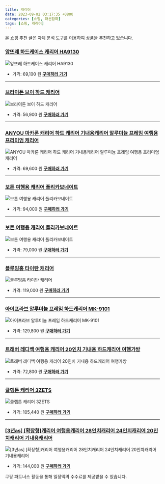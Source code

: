 ```yaml
---
title: 캐리어
date: 2023-09-02 03:17:35 +0800
categories: [쇼핑, 패션잡화]
tags: [쇼핑, 캐리어]
---
```

본 쇼핑 추천 글은 자체 분석 도구를 이용하여 상품을 추천하고 있습니다.
### [앙뜨레 하드케이스 캐리어 HA9130](https://link.coupang.com/re/AFFSDP?lptag=AF1030537&pageKey=343397989&itemId=1091184062&vendorItemId=5605011674&traceid=V0-153-a611f31072fc5579&requestid=20230907031735120243892084&token=31850C%7CMIXED)
![앙뜨레 하드케이스 캐리어 HA9130](https://ads-partners.coupang.com/image1/jm1tyiit4Bnukv-Pjhns-FgHpc_Gtc7Ca6bZT8iLXGNCVex6Z9o6pgwJxwxHIo5-06dXyRTOTx2Nf2RFfE58FYvLG7SuRX85tRI75srqoyRRIbSQ-B-oYYe-lASVl6HOyUqLqFHHdeexsSc-Nh7TNMAk_d0tMn1YtuLXPpHrI6paSGuHK0BMS8AhvyD_NhFOeKiXj_LrT2TvQJn9ASrat35oZMxlvv0GP0mBC5j6V0DH62jWJao6UdQlLNy4LfKUqlgk3sz1uNFIdP6209zB)
- 가격: 69,100 원
[**구매하러 가기**](https://link.coupang.com/re/AFFSDP?lptag=AF1030537&pageKey=343397989&itemId=1091184062&vendorItemId=5605011674&traceid=V0-153-a611f31072fc5579&requestid=20230907031735120243892084&token=31850C%7CMIXED)
---
### [브라이튼 브이 하드 캐리어](https://link.coupang.com/re/AFFSDP?lptag=AF1030537&pageKey=208056828&itemId=626071071&vendorItemId=4644103762&traceid=V0-153-a8741c2605a02cb8&requestid=20230907031735120243892084&token=31850C%7CMIXED)
![브라이튼 브이 하드 캐리어](https://ads-partners.coupang.com/image1/KwO9LqNDd4jbH2ogKx1h1Lv2F8vP9WfRYM-MJDHTIIBvh-RmEdNdktqtMIe1HJfIinPPgeATwrCD3VpWhcFZrXVnjpZ33kWCZ-Ge_03Qmr7DJ9BTuuoIbv6kLiyQojaG5rAH-XMPJ7Y-DFSiclMQmforzcRsl6_mPOM1iFlqtJXVVvjOgJRchHiy9iNq0wVfxHj4hkgdVcJ8JZHp_PoO4rZA3gvtX67u7W5KSGJAcVRb43H03S7vi_tjI_nRCGYYdUqsxXyTT_U5mElKTeac)
- 가격: 56,900 원
[**구매하러 가기**](https://link.coupang.com/re/AFFSDP?lptag=AF1030537&pageKey=208056828&itemId=626071071&vendorItemId=4644103762&traceid=V0-153-a8741c2605a02cb8&requestid=20230907031735120243892084&token=31850C%7CMIXED)
---
### [ANYOU 마카론 캐리어 하드 캐리어 기내용캐리어 알루미늄 프레임 여행용 프리미엄 캐리어](https://link.coupang.com/re/AFFSDP?lptag=AF1030537&pageKey=7157012994&itemId=18004450664&vendorItemId=85160369412&traceid=V0-153-a0e3145d2e5d6994&requestid=20230907031735120243892084&token=31850C%7CMIXED)
![ANYOU 마카론 캐리어 하드 캐리어 기내용캐리어 알루미늄 프레임 여행용 프리미엄 캐리어](https://ads-partners.coupang.com/image1/C6xNejRhu2KUXa7HC8Ns1kWQVi83mNH77Eq6CfabRxWI-vuBpCtmnQ9OtdscyUjbxXijUjLY4fcallKxuhjtbaHThHEmYZIWNe00cmLjvYF_9pBPGQRNnG8fkX9Uo9u1IUt-zPR1KAY3GxQ96ZheZJzmStmfnZQQKJP-a-_U_j6ZbAaRKeLhcss9rAlRizQIXb7Uvc1XBl31xhWm_o8zJDIPX2Vg_oprpEHJedsxTSPANrP6l0es-wJ64Y262CK4h0PaOqrjLQMD76AlP9XDvvJ2rsOgf_I5EZGuTYXuWg==)
- 가격: 69,600 원
[**구매하러 가기**](https://link.coupang.com/re/AFFSDP?lptag=AF1030537&pageKey=7157012994&itemId=18004450664&vendorItemId=85160369412&traceid=V0-153-a0e3145d2e5d6994&requestid=20230907031735120243892084&token=31850C%7CMIXED)
---
### [보튼 여행용 캐리어 폴리카보네이트](https://link.coupang.com/re/AFFSDP?lptag=AF1030537&pageKey=6899363571&itemId=17415161096&vendorItemId=84983476207&traceid=V0-153-c0b62ce47c5b7445&clickBeacon=JeI6%2FFobe8nMrIahN0DmAM6OqmH%2BC3nQ8JWvo%2FcfRnHsD5MBRAOzL3k67nMaXpmp%2BW7DR1j%2FuGkn4%2BEVDnC2scvTfLvpPyO4MjkZfpovm0J5stDVB6lAGy8%2FptCRolQu5VExek0gzhb%2Bqcz%2Bwgx16DC%2FeJPVnbxxSTm7%2F%2F3dxKb23MLJgnhqTEotbyIsmtFWzRoF23%2FOY%2BRswpT5cUN0cNsYcx6ci6E4tfrA82JndrtHo4%2FMbx%2FXuJqgUhVHlCjveJeRMB8kt6SxjQzdukLDCstxw%2F4Bjbc019UqGSiiv1Vco%2F0bm5sHT5b1ODB3zUnYVH%2Fgkunx3xTpnFy37TcH04Gw6sQg8AprHcRaAkEckmbHKsOgG5x7NnsAUrCcS9sG5Phv4GAU38%2B4XVLAKF%2F12V26dovxCCTm44tfGZ0PWcNetzp56o9bvZy0S1AAity4r3OLFU4DUGgbjTxCZlgBrTh2bSkcNNNS3nJa8vhWi1Ma7bHRVUUy60kyKjgdCE%2FPEdF8c7O6CxWNNkOKcCczFqk9DObm7SJZgHOpLCTMkhWmRIAGlcsCJnd7EhjPSEvkmkRylvCPcdyfGjxt%2Bnx4cZJCDZ9mlqLDIA66Id%2BCbvDD2n%2Fnts34liPyi3oys1YMi1Djep7yGZjtFLtMW3AlxAqONGVoNg4Nn4VZhF0J5UCRCE9b4IbYYQ8DIC2u1hwXDy2Gr6sxGx2tW2BAJQmPVb6gdXnYOe083oI2QGq4F2iu6nYVCpQ6YwHKMV8FFTwWARESZhN%2BxfCMsA1C2MsmV%2FT6skzMJwo7pBGJzKGLgm4NSfWFaD8rfv%2BNbZsQaZstIgbugQkgrCBZFkInXFHLiaHUodRQKSfApsy1nfTpi%2Fk%3D&requestid=20230907031735120243892084&token=31850C%7CMIXED)
![보튼 여행용 캐리어 폴리카보네이트](https://ads-partners.coupang.com/image1/F8dDw5xA1E-XN5-KF11Rz-Id2483Fc6VEfgCffpoNptcaGzQsDuZPLiiWneCqtO8wjTVshyG5rLeO_RM8CJU9QetrHUDPiK2RDUhmmPueIGpiClAziRm1tnFl3aDwndtq7iuuy4IatrcFFq4KYIwf5nEqDzkIMC3C_Pmr9X7QOYmYf8RMVchpBW2qTbDJ6Av0vYPLaSXj-5Ut9j1-lBHLf77s58kRhEzpfwsiNLBrxkegDoxE0zFQbHS9BNrK7n0i3DP-tRp3ZfUte1vyeI_WlUGmqneJjaGggAE78ZfpowZ4tlg2Rg=)
- 가격: 94,000 원
[**구매하러 가기**](https://link.coupang.com/re/AFFSDP?lptag=AF1030537&pageKey=6899363571&itemId=17415161096&vendorItemId=84983476207&traceid=V0-153-c0b62ce47c5b7445&clickBeacon=JeI6%2FFobe8nMrIahN0DmAM6OqmH%2BC3nQ8JWvo%2FcfRnHsD5MBRAOzL3k67nMaXpmp%2BW7DR1j%2FuGkn4%2BEVDnC2scvTfLvpPyO4MjkZfpovm0J5stDVB6lAGy8%2FptCRolQu5VExek0gzhb%2Bqcz%2Bwgx16DC%2FeJPVnbxxSTm7%2F%2F3dxKb23MLJgnhqTEotbyIsmtFWzRoF23%2FOY%2BRswpT5cUN0cNsYcx6ci6E4tfrA82JndrtHo4%2FMbx%2FXuJqgUhVHlCjveJeRMB8kt6SxjQzdukLDCstxw%2F4Bjbc019UqGSiiv1Vco%2F0bm5sHT5b1ODB3zUnYVH%2Fgkunx3xTpnFy37TcH04Gw6sQg8AprHcRaAkEckmbHKsOgG5x7NnsAUrCcS9sG5Phv4GAU38%2B4XVLAKF%2F12V26dovxCCTm44tfGZ0PWcNetzp56o9bvZy0S1AAity4r3OLFU4DUGgbjTxCZlgBrTh2bSkcNNNS3nJa8vhWi1Ma7bHRVUUy60kyKjgdCE%2FPEdF8c7O6CxWNNkOKcCczFqk9DObm7SJZgHOpLCTMkhWmRIAGlcsCJnd7EhjPSEvkmkRylvCPcdyfGjxt%2Bnx4cZJCDZ9mlqLDIA66Id%2BCbvDD2n%2Fnts34liPyi3oys1YMi1Djep7yGZjtFLtMW3AlxAqONGVoNg4Nn4VZhF0J5UCRCE9b4IbYYQ8DIC2u1hwXDy2Gr6sxGx2tW2BAJQmPVb6gdXnYOe083oI2QGq4F2iu6nYVCpQ6YwHKMV8FFTwWARESZhN%2BxfCMsA1C2MsmV%2FT6skzMJwo7pBGJzKGLgm4NSfWFaD8rfv%2BNbZsQaZstIgbugQkgrCBZFkInXFHLiaHUodRQKSfApsy1nfTpi%2Fk%3D&requestid=20230907031735120243892084&token=31850C%7CMIXED)
---
### [보튼 여행용 캐리어 폴리카보네이트](https://link.coupang.com/re/AFFSDP?lptag=AF1030537&pageKey=6899363571&itemId=17415161100&vendorItemId=84983476083&traceid=V0-153-c0b62ce47c5b7445&requestid=20230907031735120243892084&token=31850C%7CMIXED)
![보튼 여행용 캐리어 폴리카보네이트](https://ads-partners.coupang.com/image1/Z9Xih62PegLELnrcZ-eUydkyAJRzO1AmalMP9Qbae0UswP-v4KFYVSFB_eacMsBwhXkoI3xowwUyWsgO8K_47l5m8m61lbGozqj4-7Mxr91hXVlJ4gCokvxGSgMcWC7uFXcNCrVQF1_S_t_6PIcbjplAWwH8ej1WpAUMEJHbCLqkOLYaGGHnFzJkWZS89-zjUkx8tRcm4KtWhVhMZz1cjZeo0uEj6KHDWf8ioyjo3bYJREgYuhVb8SZysgYlRZHki9fXHssVwFbEKCUbOPHCsgTYO7pCf1eaXE1G-Q4i9-dc)
- 가격: 79,000 원
[**구매하러 가기**](https://link.coupang.com/re/AFFSDP?lptag=AF1030537&pageKey=6899363571&itemId=17415161100&vendorItemId=84983476083&traceid=V0-153-c0b62ce47c5b7445&requestid=20230907031735120243892084&token=31850C%7CMIXED)
---
### [블루밍홈 타이탄 캐리어](https://link.coupang.com/re/AFFSDP?lptag=AF1030537&pageKey=29829002&itemId=114021296&vendorItemId=3226043652&traceid=V0-153-17f7ac0b288e91bf&requestid=20230907031735120243892084&token=31850C%7CMIXED)
![블루밍홈 타이탄 캐리어](https://ads-partners.coupang.com/image1/9TxmuGpQJGaStk5h9STI7FN3eCqszg4uw4C5NZ1N2DNX9K-ayxJnL1TO7w2lBO2c0kHMAqFstGgZfLgHf-VylPOnGPxA-InBTwS7mZJ05s2xQoTNi6w0AYO5IgzyKjkJ3rYD8kUSw5kNKCvcmSpLilEj9HPceJE3ZLg4tchVxNj2toSp1ndUs4PaH24ue8F6brZNufG1WsZfNtFgDXhjoE3YWY-u7qIR_yzKdzxlAIFJr-_2RT40QiJoDe6bFDfKbMRGAmlXVGckfoEloVJU)
- 가격: 119,000 원
[**구매하러 가기**](https://link.coupang.com/re/AFFSDP?lptag=AF1030537&pageKey=29829002&itemId=114021296&vendorItemId=3226043652&traceid=V0-153-17f7ac0b288e91bf&requestid=20230907031735120243892084&token=31850C%7CMIXED)
---
### [아이프라브 알루미늄 프레임 하드캐리어 MK-9101](https://link.coupang.com/re/AFFSDP?lptag=AF1030537&pageKey=5398077106&itemId=8068834622&vendorItemId=4496770966&traceid=V0-153-56f5593951e78fc3&requestid=20230907031735120243892084&token=31850C%7CMIXED)
![아이프라브 알루미늄 프레임 하드캐리어 MK-9101](https://ads-partners.coupang.com/image1/fJAvYV_fjHCKywAvfBgF4NM-kZI-XDDHA1KOtp_VL0GC3LiimVWBLMsfK8zz37fZmIuEy3ELdy88NeGcKkybdKMwAnmqCfCvHMmUEGrc9rOIndRL_bEBLTx84F22556HqYbjOgwxJb4FzuJ5us2zO3q6o1V2Whv3MWiZUrMls8N_Y0jyXs7zaohYtrPEFMasuWunZsWnNDFgwpU1J6ZDHT48-GKPJi5kdUswdtlAfV5HacM-_8DOnQAjlbzAr9D8xDSC-7OS2kqvKuJH1Ei5)
- 가격: 129,800 원
[**구매하러 가기**](https://link.coupang.com/re/AFFSDP?lptag=AF1030537&pageKey=5398077106&itemId=8068834622&vendorItemId=4496770966&traceid=V0-153-56f5593951e78fc3&requestid=20230907031735120243892084&token=31850C%7CMIXED)
---
### [트래버 레디백 여행용 캐리어 20인치 기내용 하드캐리어 여행가방](https://link.coupang.com/re/AFFSDP?lptag=AF1030537&pageKey=7322419845&itemId=18783437747&vendorItemId=85914760856&traceid=V0-153-af94964bda856b2b&clickBeacon=JeI6%2FFobe8nMrIahN0DmAM6OqmH%2BC3nQ8JWvo%2FcfRnHsD5MBRAOzL3k67nMaXpmp%2BW7DR1j%2FuGkn4%2BEVDnC2sX9R2pV7NRfLVdfS6uvj%2Fap5stDVB6lAGy8%2FptCRolQubYON4%2FYnrVMr9zTD2chded5AzDd0YpSvOUUtpCuNT0X23MLJgnhqTEotbyIsmtFWzRoF23%2FOY%2BRswpT5cUN0cNsYcx6ci6E4tfrA82JndrtHo4%2FMbx%2FXuJqgUhVHlCjvLM%2Fc2cPSlTgrQn74fFR89mQSe7f%2FBB4j509%2BOLSeDu5%2BnraXjxhjcCNNSZyVSfJjaU2Ug6h4aowm7Yv%2FFVOnwoGw6sQg8AprHcRaAkEckmYEnSFjMIsFq97PTUKKZxfx5Phv4GAU38%2B4XVLAKF%2F12V26dovxCCTm44tfGZ0PWcM%2FP0SFZcV5KSLIGXVtJ7lNPqRv%2BdvII9R629Tv7j1bfT4T4OXphpHPdun9wMK4mtoa7bHRVUUy60kyKjgdCE%2FPEdF8c7O6CxWNNkOKcCczFqk9DObm7SJZgHOpLCTMkhWmRIAGlcsCJnd7EhjPSEvkmkRylvCPcdyfGjxt%2Bnx4cZJCDZ9mlqLDIA66Id%2BCbvDD2n%2Fnts34liPyi3oys1YMi1Djep7yGZjtFLtMW3AlxAqONGVoNg4Nn4VZhF0J5UCRCE9b4IbYYQ8DIC2u1hwXDy2Gr6sxGx2tW2BAJQmPVb6gdXnYOe083oI2QGq4F2iu6nYVCpQ6YwHKMV8FFTwWARESZhN%2BxfCMsA1C2MsmV%2FT6skzMJwo7pBGJzKGLgm4NSfWFaD8rfv%2BNbZsQaZstIgbugQkgrCBZFkInXFHLiaHUodRQKSfApsy1nfTpi%2Fk%3D&requestid=20230907031735120243892084&token=31850C%7CMIXED)
![트래버 레디백 여행용 캐리어 20인치 기내용 하드캐리어 여행가방](https://ads-partners.coupang.com/image1/e9HeNpBNCRLABg72e2BexYpu1lPq1CiM2Bt0xeR2g2tiok5Kftq2saBu3WvbIiV0LqVwGSc00J3tWNUIe3itWXJjKnX_VT7AOgw6f3jJoeDYDF8rp0UWS1Jk_QDF2wfZPTbGLsvBIbr26w24Sr6ivm0SiwjH6Cj5xfZZCIQEPglRjS4TRfLpGq82sG1Nm4JN3yyaEUUHi4jJvNN1HuByUpsZv1Rjj1S8VPuVK24aWwxJxkCIbrNuHOmsT5n7ehFZega60rK3k0nkbBUXd9z_6aRYZITc9ILfbG2ZhFE7AWnvL8zA)
- 가격: 72,800 원
[**구매하러 가기**](https://link.coupang.com/re/AFFSDP?lptag=AF1030537&pageKey=7322419845&itemId=18783437747&vendorItemId=85914760856&traceid=V0-153-af94964bda856b2b&clickBeacon=JeI6%2FFobe8nMrIahN0DmAM6OqmH%2BC3nQ8JWvo%2FcfRnHsD5MBRAOzL3k67nMaXpmp%2BW7DR1j%2FuGkn4%2BEVDnC2sX9R2pV7NRfLVdfS6uvj%2Fap5stDVB6lAGy8%2FptCRolQubYON4%2FYnrVMr9zTD2chded5AzDd0YpSvOUUtpCuNT0X23MLJgnhqTEotbyIsmtFWzRoF23%2FOY%2BRswpT5cUN0cNsYcx6ci6E4tfrA82JndrtHo4%2FMbx%2FXuJqgUhVHlCjvLM%2Fc2cPSlTgrQn74fFR89mQSe7f%2FBB4j509%2BOLSeDu5%2BnraXjxhjcCNNSZyVSfJjaU2Ug6h4aowm7Yv%2FFVOnwoGw6sQg8AprHcRaAkEckmYEnSFjMIsFq97PTUKKZxfx5Phv4GAU38%2B4XVLAKF%2F12V26dovxCCTm44tfGZ0PWcM%2FP0SFZcV5KSLIGXVtJ7lNPqRv%2BdvII9R629Tv7j1bfT4T4OXphpHPdun9wMK4mtoa7bHRVUUy60kyKjgdCE%2FPEdF8c7O6CxWNNkOKcCczFqk9DObm7SJZgHOpLCTMkhWmRIAGlcsCJnd7EhjPSEvkmkRylvCPcdyfGjxt%2Bnx4cZJCDZ9mlqLDIA66Id%2BCbvDD2n%2Fnts34liPyi3oys1YMi1Djep7yGZjtFLtMW3AlxAqONGVoNg4Nn4VZhF0J5UCRCE9b4IbYYQ8DIC2u1hwXDy2Gr6sxGx2tW2BAJQmPVb6gdXnYOe083oI2QGq4F2iu6nYVCpQ6YwHKMV8FFTwWARESZhN%2BxfCMsA1C2MsmV%2FT6skzMJwo7pBGJzKGLgm4NSfWFaD8rfv%2BNbZsQaZstIgbugQkgrCBZFkInXFHLiaHUodRQKSfApsy1nfTpi%2Fk%3D&requestid=20230907031735120243892084&token=31850C%7CMIXED)
---
### [클렙튼 캐리어 3ZETS](https://link.coupang.com/re/AFFSDP?lptag=AF1030537&pageKey=59397217&itemId=204922624&vendorItemId=3485833270&traceid=V0-153-aedcb9975af91a1c&requestid=20230907031735120243892084&token=31850C%7CMIXED)
![클렙튼 캐리어 3ZETS](https://ads-partners.coupang.com/image1/9-axg964Q8z3uraI97XmORBtLr0KWz76gt2kmcvEBTseT1z8hWe-HeMduTYuhy6jKRHYzCDKE4WwJPpvMvX-FsGd_nm2ebs7nxqJY3vZTFlITxtQ7LI_IIloGkLVpZp_ji1DwnCoSk9nJz-CiBnUuvLeOVYeUUb61GIYfHmqqUQfcKLzD0R-odQlyQyLJ5TaitrAbQaXpVGaS_kBfCfwXrN-eA0GoGxeHE8WZRZxObemeGh-SL5KZGb4ab1pitSjYXokDBadGRKMmf-Q-dhE)
- 가격: 105,440 원
[**구매하러 가기**](https://link.coupang.com/re/AFFSDP?lptag=AF1030537&pageKey=59397217&itemId=204922624&vendorItemId=3485833270&traceid=V0-153-aedcb9975af91a1c&requestid=20230907031735120243892084&token=31850C%7CMIXED)
---
### [[3년as] [확장형]캐리어 여행용캐리어 28인치캐리어 24인치캐리어 20인치캐리어 기내용캐리어](https://link.coupang.com/re/AFFSDP?lptag=AF1030537&pageKey=6853520487&itemId=16336363665&vendorItemId=83528269685&traceid=V0-153-7caf229be0519e88&clickBeacon=JeI6%2FFobe8nMrIahN0DmAM6OqmH%2BC3nQ8JWvo%2FcfRnHsD5MBRAOzL3k67nMaXpmp%2BW7DR1j%2FuGkn4%2BEVDnC2sfjKBUXtm5gke96qKZXC4Yh5stDVB6lAGy8%2FptCRolQuSc8XeA7wVrdgLnsJ9AxnQ3gHrOjS2TPy6sEVp1UgYx723MLJgnhqTEotbyIsmtFWzRoF23%2FOY%2BRswpT5cUN0cNsYcx6ci6E4tfrA82JndrtHo4%2FMbx%2FXuJqgUhVHlCjvv4vq8kgxjLwMD6cd6y6F%2Bn9NykPpUlkfaEf7z1UMxuYZg7lO%2BWy4cG8VVEGYOvFhITfzeaQ3D7GXZv1Ld4tRTX%2BYVOPNRROUmtocXFq0IwLdPt6HV7pltb2TEwRH91xTZq7yW0uHbr3GFMDkgA9pQn4fzMP7fy8dJ259Vw8%2Fy96sKxMUYRMJ7PhsW779Xj5EGMjpwiFmlVKYGdYW2ZFYYgQGMnlvMBMYIaATiUkcNnA1voib%2BGe8e52tGxK8O2JoNhvGQSUy49rwrYlYyv1RQsjEGpW53R%2BWB2tYM9toILoa7bHRVUUy60kyKjgdCE%2FPjbyimSVAuXCNQum0YJ%2FUBJsT18KWDh1ZpE7P5dYjhP%2FnXh%2BTv5zBnIFdtJ8vPTb7GGlZ91nmb6Ejm31nuyXUYamxhF8w72xNHz%2B3jSDvQxJ4rwShCOUTnVOTGqKcZkJ5sI%2FyNUPaBXTT42XhsR5cDeZoEGHLqFrY2RP3g61r6AcDNFKH6WBbEPEiWxjkQGz1rthphNtKpXDUXVChsAH%2FLeGUEzqA7P%2BFGyGYYvN4fGe7FJ1szJyPuGXNsflJIgvLm0IZbA2Q9lHjgVjaUjMuViorfW7c0bPJIKPf23%2FC%2FHOmOj3nEVbhsku3qVfmaoEN&requestid=20230907031735120243892084&token=31850C%7CMIXED)
![[3년as] [확장형]캐리어 여행용캐리어 28인치캐리어 24인치캐리어 20인치캐리어 기내용캐리어](https://ads-partners.coupang.com/image1/CPLTwaVfNqsPU4YlCBLFG61lG7O7IlV5qMdn__yrUHFAn5smji_5kDKiCuv5bNuHoh4MTT1WY3IA5C0fR5FRYSZioW6yw_s6-A-fBqOcDe0HtuK-nuPQ11Up90lBd2f17zaLCf9sJU_exB5OnFWyti7TkETh8Y71RBncLFqXcSFIA-0YkHiGrDAE92bKkWqVe9YD6C4u_HwqBVWgh6gSiU3JlJifcueUBjA1MrxRA_NXxRrcKVmqgopu8tnT_S0biJwwFZ_SCTHGpNZ49X2-bhOhcjm05GNTAqOFfI6rSRB2peud)
- 가격: 144,000 원
[**구매하러 가기**](https://link.coupang.com/re/AFFSDP?lptag=AF1030537&pageKey=6853520487&itemId=16336363665&vendorItemId=83528269685&traceid=V0-153-7caf229be0519e88&clickBeacon=JeI6%2FFobe8nMrIahN0DmAM6OqmH%2BC3nQ8JWvo%2FcfRnHsD5MBRAOzL3k67nMaXpmp%2BW7DR1j%2FuGkn4%2BEVDnC2sfjKBUXtm5gke96qKZXC4Yh5stDVB6lAGy8%2FptCRolQuSc8XeA7wVrdgLnsJ9AxnQ3gHrOjS2TPy6sEVp1UgYx723MLJgnhqTEotbyIsmtFWzRoF23%2FOY%2BRswpT5cUN0cNsYcx6ci6E4tfrA82JndrtHo4%2FMbx%2FXuJqgUhVHlCjvv4vq8kgxjLwMD6cd6y6F%2Bn9NykPpUlkfaEf7z1UMxuYZg7lO%2BWy4cG8VVEGYOvFhITfzeaQ3D7GXZv1Ld4tRTX%2BYVOPNRROUmtocXFq0IwLdPt6HV7pltb2TEwRH91xTZq7yW0uHbr3GFMDkgA9pQn4fzMP7fy8dJ259Vw8%2Fy96sKxMUYRMJ7PhsW779Xj5EGMjpwiFmlVKYGdYW2ZFYYgQGMnlvMBMYIaATiUkcNnA1voib%2BGe8e52tGxK8O2JoNhvGQSUy49rwrYlYyv1RQsjEGpW53R%2BWB2tYM9toILoa7bHRVUUy60kyKjgdCE%2FPjbyimSVAuXCNQum0YJ%2FUBJsT18KWDh1ZpE7P5dYjhP%2FnXh%2BTv5zBnIFdtJ8vPTb7GGlZ91nmb6Ejm31nuyXUYamxhF8w72xNHz%2B3jSDvQxJ4rwShCOUTnVOTGqKcZkJ5sI%2FyNUPaBXTT42XhsR5cDeZoEGHLqFrY2RP3g61r6AcDNFKH6WBbEPEiWxjkQGz1rthphNtKpXDUXVChsAH%2FLeGUEzqA7P%2BFGyGYYvN4fGe7FJ1szJyPuGXNsflJIgvLm0IZbA2Q9lHjgVjaUjMuViorfW7c0bPJIKPf23%2FC%2FHOmOj3nEVbhsku3qVfmaoEN&requestid=20230907031735120243892084&token=31850C%7CMIXED)


쿠팡 파트너스 활동을 통해 일정액의 수수료를 제공받을 수 있습니다.

